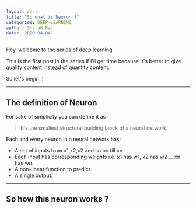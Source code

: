 ```yaml
---
layout: post
title: "So what is Neuron ?"
categories: DEEP-LEARNING
author: Sharad Raj
date: '2020-04-04'
---
```


Hey, welcome to the series of deep learning.

This is the first post in the series if I'll get time because It's better to give quality content instead of quantity content.

So let's begin :)

---

## The definition of Neuron

For sake of simplicity you can define it as

> It's the smallest structural building block of a neural network.

Each and every neuron in a neural network has:
* A set of inputs from x1,x2,x2 and so on till xn
* Each input has corresponding weights i.e. x1 has w1, x2 has w2 ... xn has wn.
* A non-linear function to predict.
* A single output.

---

## So how this neuron works ?